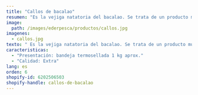 ```yaml
---
title: "Callos de bacalao"
resumen: "Es la vejiga natatoria del bacalao. Se trata de un producto muy gelatinoso, fácil de cocinar."
image:
  path: /images/ederpesca/productos/callos.jpg
imagenes:
  - callos.jpg
texto: " Es la vejiga natatoria del bacalao. Se trata de un producto muy gelatinoso, fácil de cocinar."
caracteristicas:
  - "Presentación: bandeja termosellada 1 kg aprox."
  - "Calidad: Extra"
lang: es
orden: 6
shopify-id: 6202506503
shopify-handle: callos-de-bacalao
---
```

